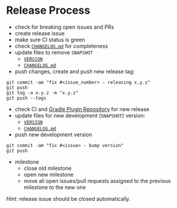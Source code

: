 # Release Process

- check for breaking open issues and PRs
- create release issue
- make sure CI status is green
- check [`CHANGELOG.md`](https://github.com/muhlba91/gradle-dependency-update-notifier/blob/master/docs/CHANGELOG.md) for completeness
- update files to remove `SNAPSHOT`
  - [`VERSION`](https://github.com/muhlba91/gradle-dependency-update-notifier/blob/master/VERSION)
  - [`CHANGELOG.md`](https://github.com/muhlba91/gradle-dependency-update-notifier/blob/master/docs/CHANGELOG.md)
- push changes, create and push new release tag:
```
git commit -am "fix #<issue_number> - releasing x.y.z"
git push
git tag -a x.y.z -m "x.y.z"
git push --tags
```
- check CI and [Gradle Plugin Repository](https://plugins.gradle.org/plugin/org.muehlbachler.gradle.plugin.dependency-update-notifier) for new release
- update files for new development (`SNAPSHOT`) version:
  - [`VERSION`](https://github.com/muhlba91/gradle-dependency-update-notifier/blob/master/VERSION)
  - [`CHANGELOG.md`](https://github.com/muhlba91/gradle-dependency-update-notifier/blob/master/docs/CHANGELOG.md)
- push new development version
```
git commit -am "fix #<issue> - bump version"
git push
```
- milestone
  - close old milestone
  - open new milestone
  - move all open issues/pull requests assigned to the previous milestone to the new one

*Hint*: release issue should be closed automatically.

